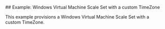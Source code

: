 ## Example: Windows Virtual Machine Scale Set with a custom TimeZone

This example provisions a Windows Virtual Machine Scale Set with a custom TimeZone.
